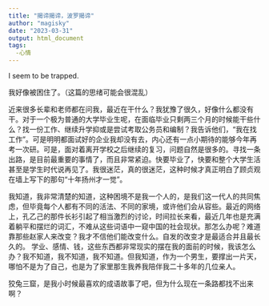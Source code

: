 ```yaml
---
title: "揭谛揭谛，波罗揭谛"
author: "magisky"
date: "2023-03-31"
output: html_document
tags: 
  -心情
---
```


I seem to be trapped.

<!--more-->

我好像被困住了。（这篇的思绪可能会很混乱）　　

近来很多长辈和老师都在问我，最近在干什么？我犹豫了很久，好像什么都没有干。对于一个极为普通的大学毕业生呢，在面临毕业只剩两三个月的时候能干些什么？找一份工作、继续升学抑或是尝试考取公务员和编制？我告诉他们，“我在找工作”。可是明明都面试好的企业我却没有去，内心还有一点小期待的能够今年再考一次研。可是，面对着离开学校之后继续的复习，问题自然是很多的。寻找一条出路，是目前最重要的事情了，而且非常紧迫。快要毕业了，快要和整个大学生活甚至是学生时代说再见了。我很迷茫，真的很迷茫，这种时候才真正明白了顾贞观在墙上写下的那句“十年扬州才一觉”。　　

我知道，我非常清楚的知道，这种困境不是我一个人的，是我们这一代人的共同焦虑，但毕竟每个人都有不同的活法、不同的家境，或许他们会从容些。最近的网络上，孔乙己的那件长衫引起了相当激烈的讨论，时间拉长来看，最近几年也是充满着躺平和摆烂的词汇，不难从这些词语中一窥中国的社会现状。那怎么办呢？难道靠那些赵家人来改变？我才不信他们能改变什么。自发的改变才是最适合并且最长久的。
学业、感情、钱，这些东西都非常现实的摆在我的面前的时候，我该怎么办？我不知道，我不知道，我不知道。但我知道，作为一个男生，要撑出一片天，哪怕不是为了自己，也是为了家里那生我养我陪伴我二十多年的几位亲人。　　　

狡兔三窟，是我小时候最喜欢的成语故事了吧，但为什么现在一条路都找不出来啊？

